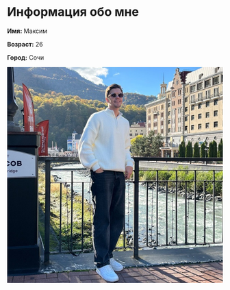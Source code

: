 # Информация обо мне

**Имя:**
Максим

**Возраст:**
26

**Город:**
Сочи

![Мое фото](img/photo_2025-01-23%2020.40.35.jpeg)